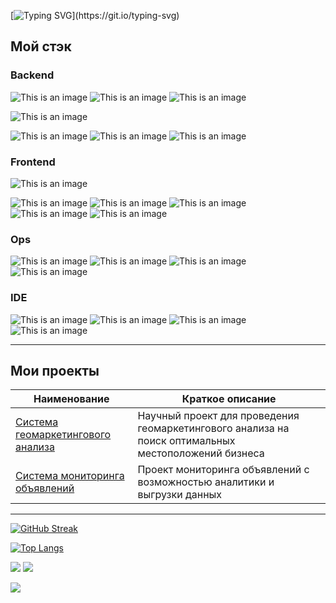 [![Typing SVG](https://readme-typing-svg.demolab.com?font=Sassy+Frass+cursive&size=23&pause=1000&color=FF7F14&repeat=false&width=435&lines=%D0%9F%D1%80%D0%B8%D0%B2%D0%B5%D1%82%D1%81%D1%82%D0%B2%D1%83%D1%8E!)](https://git.io/typing-svg)

<h2>Мой стэк</h2>
<h3> Backend </h3>

![This is an image](https://img.shields.io/badge/Python-FFD43B?style=for-the-badge&logo=python&logoColor=blue)
![This is an image](https://img.shields.io/badge/Django-092E20?style=for-the-badge&logo=django&logoColor=green)
![This is an image](https://img.shields.io/badge/django%20rest-ff1709?style=for-the-badge&logo=django&logoColor=white)

![This is an image](https://img.shields.io/badge/Flask-000000?style=for-the-badge&logo=flask&logoColor=white)

![This is an image](https://img.shields.io/badge/PostgreSQL-316192?style=for-the-badge&logo=postgresql&logoColor=white)
![This is an image](https://img.shields.io/badge/redis-CC0000.svg?&style=for-the-badge&logo=redis&logoColor=white)
![This is an image](https://img.shields.io/badge/MySQL-005C84?style=for-the-badge&logo=mysql&logoColor=white)


<h3> Frontend </h3>

![This is an image](https://img.shields.io/badge/JavaScript-323330?style=for-the-badge&logo=javascript&logoColor=F7DF1E)

![This is an image](https://img.shields.io/badge/CSS3-1572B6?style=for-the-badge&logo=css3&logoColor=white)
![This is an image](https://img.shields.io/badge/HTML5-E34F26?style=for-the-badge&logo=html5&logoColor=white)
![This is an image](https://img.shields.io/badge/Bootstrap-563D7C?style=for-the-badge&logo=bootstrap&logoColor=white)
![This is an image](https://img.shields.io/badge/Leaflet-199900?style=for-the-badge&logo=Leaflet&logoColor=white)
![This is an image](https://img.shields.io/badge/Chart.js-FF6384?style=for-the-badge&logo=chartdotjs&logoColor=white)

<h3> Ops</h3>

![This is an image](https://img.shields.io/badge/Nginx-009639?style=for-the-badge&logo=nginx&logoColor=white)
![This is an image](https://img.shields.io/badge/Docker-2CA5E0?style=for-the-badge&logo=docker&logoColor=white)
![This is an image](https://img.shields.io/badge/GitHub_Actions-2088FF?style=for-the-badge&logo=github-actions&logoColor=white)
![This is an image](https://img.shields.io/badge/VirtualBox-21416b?style=for-the-badge&logo=VirtualBox&logoColor=white)

<h3> IDE </h3>

![This is an image](https://img.shields.io/badge/PyCharm-000000.svg?&style=for-the-badge&logo=PyCharm&logoColor=white)
![This is an image](https://img.shields.io/badge/VSCode-0078D4?style=for-the-badge&logo=visual%20studio%20code&logoColor=white)
![This is an image](https://img.shields.io/badge/Colab-F9AB00?style=for-the-badge&logo=googlecolab&color=525252)
![This is an image](https://img.shields.io/badge/sublime_text-%23575757.svg?&style=for-the-badge&logo=sublime-text&logoColor=important)

<!-- <h3> Другое </h3>

![This is an image](https://img.shields.io/badge/Ubuntu-E95420?style=for-the-badge&logo=ubuntu&logoColor=white)
![This is an image](https://img.shields.io/badge/mac%20os-000000?style=for-the-badge&logo=apple&logoColor=white)
![This is an image](https://img.shields.io/badge/Cent%20OS-262577?style=for-the-badge&logo=CentOS&logoColor=white)
![This is an image](https://img.shields.io/badge/Selenium-43B02A?style=for-the-badge&logo=Selenium&logoColor=white)
![This is an image](https://img.shields.io/badge/Qt-41CD52?style=for-the-badge&logo=qt&logoColor=white)
![This is an image](https://img.shields.io/badge/Drupal-0678BE?style=for-the-badge&logo=drupal&logoColor=white) -->

***
<h2>Мои проекты</h2>

| Наименование | Краткое описание |
| --- | --- |
| [Cистема геомаркетингового анализа](https://github.com/Ownax-vit/GeoSystemProjectPublic.git) | Научный проект для проведения геомаркетингового анализа на поиск оптимальных местоположений бизнеса |
| [Cистема мониторинга объявлений ](https://github.com/Ownax-vit/parseAviPublic.git)| Проект мониторинга объявлений с возможностью аналитики и выгрузки данных|

***
[![GitHub Streak](https://streak-stats.demolab.com/?user=Ownax-vit)](https://git.io/streak-stats)

  
[![Top Langs](https://github-readme-stats-tau-amber.vercel.app/api/top-langs/?username=ownax-vit&layout=compact)](https://github.com/anuraghazra/github-readme-stats)

![](https://github-profile-summary-cards.vercel.app/api/cards/stats?username=ownax-vit&theme=github)
![](https://github-profile-summary-cards.vercel.app/api/cards/productive-time?username=ownax-vit&theme=github)

![](https://github-profile-summary-cards.vercel.app/api/cards/profile-details?username=ownax-vit&theme=github)


